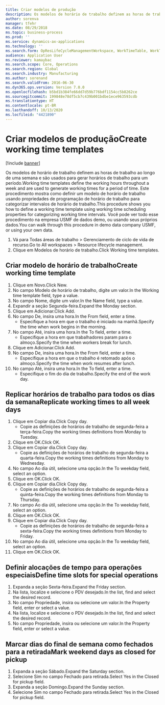 ```yaml
---
title: Criar modelos de produção
description: Os modelos de horário de trabalho definem as horas de trabalho ao longo de uma semana e são usados para gerar horários de trabalho para um período.
author: sorenva
manager: tfehr
ms.date: 08/29/2018
ms.topic: business-process
ms.prod: ''
ms.service: dynamics-ax-applications
ms.technology: ''
ms.search.form: OpResLifeCycleManagementWorkspace, WorkTimeTable, WorkTimeCopyDayDialog, WorkPeriodTemplate
audience: Application User
ms.reviewer: kamaybac
ms.search.scope: Core, Operations
ms.search.region: Global
ms.search.industry: Manufacturing
ms.author: sorenand
ms.search.validFrom: 2016-06-30
ms.dyn365.ops.version: Version 7.0.0
ms.openlocfilehash: b5bd1b384fe66dd7d59b776bdf1154cc5b8262ce
ms.sourcegitcommit: 199848e78df5cb7c439b001bdbe1ece963593cdb
ms.translationtype: HT
ms.contentlocale: pt-BR
ms.lasthandoff: 10/13/2020
ms.locfileid: "4421890"
---
```

# <a name="create-working-time-templates"></a><span data-ttu-id="412a2-103">Criar modelos de produção</span><span class="sxs-lookup"><span data-stu-id="412a2-103">Create working time templates</span></span>

[!include [banner](../../includes/banner.md)]

<span data-ttu-id="412a2-104">Os modelos de horário de trabalho definem as horas de trabalho ao longo de uma semana e são usados para gerar horários de trabalho para um período.</span><span class="sxs-lookup"><span data-stu-id="412a2-104">Working time templates define the working hours throughout a week and are used to generate working times for a period of time.</span></span> <span data-ttu-id="412a2-105">Este procedimento mostra como definir um modelo de horário de trabalho usando propriedades de programação de horário de trabalho para categorizar intervalos de horário de trabalho.</span><span class="sxs-lookup"><span data-stu-id="412a2-105">This procedure shows you how to define a working time template using working time scheduling properties for categorizing working time intervals.</span></span> <span data-ttu-id="412a2-106">Você pode ver todo esse procedimento na empresa USMF de dados demo, ou usando seus próprios dados.</span><span class="sxs-lookup"><span data-stu-id="412a2-106">You can walk through this procedure in demo data company USMF, or using your own data.</span></span>

1. <span data-ttu-id="412a2-107">Vá para Todas áreas de trabalho > Gerenciamento de ciclo de vida de recurso.</span><span class="sxs-lookup"><span data-stu-id="412a2-107">Go to All workspaces > Resource lifecycle management.</span></span>
2. <span data-ttu-id="412a2-108">Clique em Modelos de horário de trabalho.</span><span class="sxs-lookup"><span data-stu-id="412a2-108">Click Working time templates.</span></span>

## <a name="create-working-time-template"></a><span data-ttu-id="412a2-109">Criar modelo de horário de trabalho</span><span class="sxs-lookup"><span data-stu-id="412a2-109">Create working time template</span></span>
1. <span data-ttu-id="412a2-110">Clique em Novo.</span><span class="sxs-lookup"><span data-stu-id="412a2-110">Click New.</span></span>
2. <span data-ttu-id="412a2-111">No campo Modelo de horário de trabalho, digite um valor.</span><span class="sxs-lookup"><span data-stu-id="412a2-111">In the Working time template field, type a value.</span></span>
3. <span data-ttu-id="412a2-112">No campo Nome, digite um valor.</span><span class="sxs-lookup"><span data-stu-id="412a2-112">In the Name field, type a value.</span></span>
4. <span data-ttu-id="412a2-113">Expandir a seção Segunda-feira.</span><span class="sxs-lookup"><span data-stu-id="412a2-113">Expand the Monday section.</span></span>
5. <span data-ttu-id="412a2-114">Clique em Adicionar.</span><span class="sxs-lookup"><span data-stu-id="412a2-114">Click Add.</span></span>
6. <span data-ttu-id="412a2-115">No campo De, insira uma hora.</span><span class="sxs-lookup"><span data-stu-id="412a2-115">In the From field, enter a time.</span></span>
    * <span data-ttu-id="412a2-116">Especifique a hora em que o trabalho é iniciado na manhã.</span><span class="sxs-lookup"><span data-stu-id="412a2-116">Specify the time when work begins in the morning.</span></span>  
7. <span data-ttu-id="412a2-117">No campo Até, insira uma hora.</span><span class="sxs-lookup"><span data-stu-id="412a2-117">In the To field, enter a time.</span></span>
    * <span data-ttu-id="412a2-118">Especifique a hora em que trabalhadores param para o almoço.</span><span class="sxs-lookup"><span data-stu-id="412a2-118">Specify the time when workers break for lunch.</span></span>  
8. <span data-ttu-id="412a2-119">Clique em Adicionar.</span><span class="sxs-lookup"><span data-stu-id="412a2-119">Click Add.</span></span>
9. <span data-ttu-id="412a2-120">No campo De, insira uma hora.</span><span class="sxs-lookup"><span data-stu-id="412a2-120">In the From field, enter a time.</span></span>
    * <span data-ttu-id="412a2-121">Especifique a hora em que o trabalho é retomado após o almoço.</span><span class="sxs-lookup"><span data-stu-id="412a2-121">Specify the time when work resumes after lunch.</span></span>  
10. <span data-ttu-id="412a2-122">No campo Até, insira uma hora.</span><span class="sxs-lookup"><span data-stu-id="412a2-122">In the To field, enter a time.</span></span>
    * <span data-ttu-id="412a2-123">Especifique o fim do dia de trabalho.</span><span class="sxs-lookup"><span data-stu-id="412a2-123">Specify the end of the work day.</span></span>  

## <a name="replicate-working-times-to-all-week-days"></a><span data-ttu-id="412a2-124">Replicar horários de trabalho para todos os dias da semana</span><span class="sxs-lookup"><span data-stu-id="412a2-124">Replicate working times to all week days</span></span>
1. <span data-ttu-id="412a2-125">Clique em Copiar dia.</span><span class="sxs-lookup"><span data-stu-id="412a2-125">Click Copy day.</span></span>
    * <span data-ttu-id="412a2-126">Copie as definições de horários de trabalho de segunda-feira a terça-feira.</span><span class="sxs-lookup"><span data-stu-id="412a2-126">Copy the working times definitions from Monday to Tuesday.</span></span>  
2. <span data-ttu-id="412a2-127">Clique em OK.</span><span class="sxs-lookup"><span data-stu-id="412a2-127">Click OK.</span></span>
3. <span data-ttu-id="412a2-128">Clique em Copiar dia.</span><span class="sxs-lookup"><span data-stu-id="412a2-128">Click Copy day.</span></span>
    * <span data-ttu-id="412a2-129">Copie as definições de horários de trabalho de segunda-feira a quarta-feira.</span><span class="sxs-lookup"><span data-stu-id="412a2-129">Copy the working times definitions from Monday to Wednesday.</span></span>  
4. <span data-ttu-id="412a2-130">No campo Ao dia útil, selecione uma opção.</span><span class="sxs-lookup"><span data-stu-id="412a2-130">In the To weekday field, select an option.</span></span>
5. <span data-ttu-id="412a2-131">Clique em OK.</span><span class="sxs-lookup"><span data-stu-id="412a2-131">Click OK.</span></span>
6. <span data-ttu-id="412a2-132">Clique em Copiar dia.</span><span class="sxs-lookup"><span data-stu-id="412a2-132">Click Copy day.</span></span>
    * <span data-ttu-id="412a2-133">Copie as definições de horários de trabalho de segunda-feira a quinta-feira.</span><span class="sxs-lookup"><span data-stu-id="412a2-133">Copy the working times definitions from Monday to Thursday.</span></span>  
7. <span data-ttu-id="412a2-134">No campo Ao dia útil, selecione uma opção.</span><span class="sxs-lookup"><span data-stu-id="412a2-134">In the To weekday field, select an option.</span></span>
8. <span data-ttu-id="412a2-135">Clique em OK.</span><span class="sxs-lookup"><span data-stu-id="412a2-135">Click OK.</span></span>
9. <span data-ttu-id="412a2-136">Clique em Copiar dia.</span><span class="sxs-lookup"><span data-stu-id="412a2-136">Click Copy day.</span></span>
    * <span data-ttu-id="412a2-137">Copie as definições de horários de trabalho de segunda-feira a sexta-feira.</span><span class="sxs-lookup"><span data-stu-id="412a2-137">Copy the working times definitions from Monday to Friday.</span></span>  
10. <span data-ttu-id="412a2-138">No campo Ao dia útil, selecione uma opção.</span><span class="sxs-lookup"><span data-stu-id="412a2-138">In the To weekday field, select an option.</span></span>
11. <span data-ttu-id="412a2-139">Clique em OK.</span><span class="sxs-lookup"><span data-stu-id="412a2-139">Click OK.</span></span>

## <a name="define-time-slots-for-special-operations"></a><span data-ttu-id="412a2-140">Definir alocações de tempo para operações especiais</span><span class="sxs-lookup"><span data-stu-id="412a2-140">Define time slots for special operations</span></span>
1. <span data-ttu-id="412a2-141">Expanda a seção Sexta-feira.</span><span class="sxs-lookup"><span data-stu-id="412a2-141">Expand the Friday section.</span></span>
2. <span data-ttu-id="412a2-142">Na lista, localize e selecione o PDV desejado.</span><span class="sxs-lookup"><span data-stu-id="412a2-142">In the list, find and select the desired record.</span></span>
3. <span data-ttu-id="412a2-143">No campo Propriedade, insira ou selecione um valor.</span><span class="sxs-lookup"><span data-stu-id="412a2-143">In the Property field, enter or select a value.</span></span>
4. <span data-ttu-id="412a2-144">Na lista, localize e selecione o PDV desejado.</span><span class="sxs-lookup"><span data-stu-id="412a2-144">In the list, find and select the desired record.</span></span>
5. <span data-ttu-id="412a2-145">No campo Propriedade, insira ou selecione um valor.</span><span class="sxs-lookup"><span data-stu-id="412a2-145">In the Property field, enter or select a value.</span></span>

## <a name="mark-weekend-days-as-closed-for-pickup"></a><span data-ttu-id="412a2-146">Marcar dias do final de semana como fechados para a retirada</span><span class="sxs-lookup"><span data-stu-id="412a2-146">Mark weekend days as closed for pickup</span></span>
1. <span data-ttu-id="412a2-147">Expanda a seção Sábado.</span><span class="sxs-lookup"><span data-stu-id="412a2-147">Expand the Saturday section.</span></span>
2. <span data-ttu-id="412a2-148">Selecione Sim no campo Fechado para retirada.</span><span class="sxs-lookup"><span data-stu-id="412a2-148">Select Yes in the Closed for pickup field.</span></span>
3. <span data-ttu-id="412a2-149">Expanda a seção Domingo.</span><span class="sxs-lookup"><span data-stu-id="412a2-149">Expand the Sunday section.</span></span>
4. <span data-ttu-id="412a2-150">Selecione Sim no campo Fechado para retirada.</span><span class="sxs-lookup"><span data-stu-id="412a2-150">Select Yes in the Closed for pickup field.</span></span>

